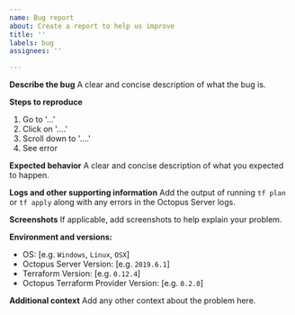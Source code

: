 ```yaml
---
name: Bug report
about: Create a report to help us improve
title: ''
labels: bug
assignees: ''

---
```


**Describe the bug**
A clear and concise description of what the bug is.

**Steps to reproduce**
1. Go to '...'
2. Click on '....'
3. Scroll down to '....'
4. See error

**Expected behavior**
A clear and concise description of what you expected to happen.

**Logs and other supporting information**
Add the output of running `tf plan` or `tf apply` along with any errors in the Octopus Server logs.

**Screenshots**
If applicable, add screenshots to help explain your problem.

**Environment and versions:**
- OS: [e.g. `Windows`, `Linux`, `OSX`]
- Octopus Server Version: [e.g. `2019.6.1`]
- Terraform Version: [e.g. `0.12.4`]
- Octopus Terraform Provider Version: [e.g. `0.2.0`]

**Additional context**
Add any other context about the problem here.
